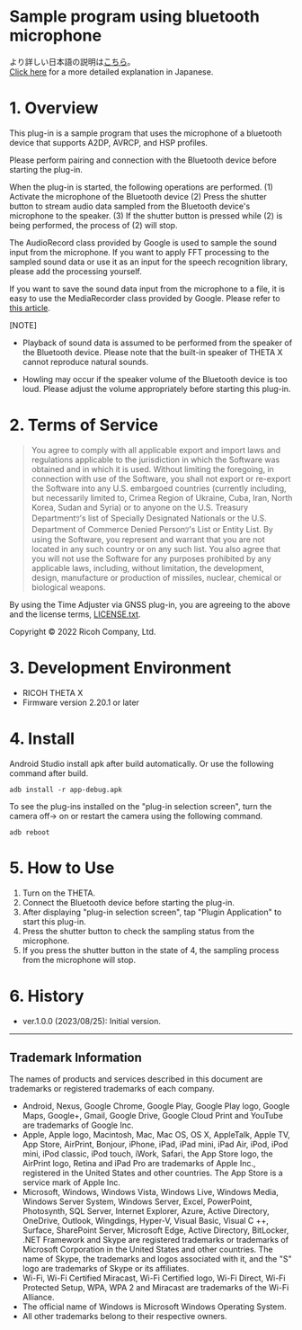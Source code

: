 # Sample program using bluetooth microphone 

より詳しい日本語の説明は[こちら](https://qiita.com/KA-2/items/)。<br>
[Click here](https://qiita.com/KA-2/items/) for a more detailed explanation in Japanese.

# 1. Overview

This plug-in is a sample program that uses the microphone of a bluetooth device that supports A2DP, AVRCP, and HSP profiles.

Please perform pairing and connection with the Bluetooth device before starting the plug-in.

When the plug-in is started, the following operations are performed.
(1) Activate the microphone of the Bluetooth device
(2) Press the shutter button to stream audio data sampled from the Bluetooth device's microphone to the speaker. 
(3) If the shutter button is pressed while (2) is being performed, the process of (2) will stop.


The AudioRecord class provided by Google is used to sample the sound input from the microphone.
If you want to apply FFT processing to the sampled sound data or use it as an input for the speech recognition library, please add the processing yourself.

If you want to save the sound data input from the microphone to a file, it is easy to use the MediaRecorder class provided by Google. Please refer to [this article](https://qiita.com/kushimoto/items/e2ee2b1abd05dc50ffcf).


[NOTE]
- Playback of sound data is assumed to be performed from the speaker of the Bluetooth device. Please note that the built-in speaker of THETA X cannot reproduce natural sounds.

- Howling may occur if the speaker volume of the Bluetooth device is too loud. Please adjust the volume appropriately before starting this plug-in.


# 2. Terms of Service

> You agree to comply with all applicable export and import laws and regulations applicable to the jurisdiction in which the Software was obtained and in which it is used. Without limiting the foregoing, in connection with use of the Software, you shall not export or re-export the Software  into any U.S. embargoed countries (currently including, but necessarily limited to, Crimea  Region of Ukraine, Cuba, Iran, North Korea, Sudan and Syria) or  to anyone on the U.S. Treasury Departmentﾂ’s list of Specially Designated Nationals or the U.S. Department of Commerce Denied Personﾂ’s List or Entity List. By using the Software, you represent and warrant that you are not located in any such country or on any such list. You also agree that you will not use the Software for any purposes prohibited by any applicable laws, including, without limitation, the development, design, manufacture or production of missiles, nuclear, chemical or biological weapons.

By using the Time Adjuster via GNSS plug-in, you are agreeing to the above and the license terms, [LICENSE.txt](LICENSE.txt).

Copyright &copy; 2022 Ricoh Company, Ltd.

# 3. Development Environment

* RICOH THETA X 
* Firmware version 2.20.1 or later


# 4. Install
Android Studio install apk after build automatically. Or use the following command after build.

```
adb install -r app-debug.apk
```

To see the plug-ins installed on the "plug-in selection screen", turn the camera off-> on or restart the camera using the following command.

```
adb reboot
```


# 5. How to Use

1. Turn on the THETA.
2. Connect the Bluetooth device before starting the plug-in.
3. After displaying "plug-in selection screen", tap "Plugin Application" to start this plug-in.
4. Press the shutter button to check the sampling status from the microphone.
5. If you press the shutter button in the state of 4, the sampling process from the microphone will stop.


# 6. History
* ver.1.0.0 (2023/08/25): Initial version.

---

## Trademark Information

The names of products and services described in this document are trademarks or registered trademarks of each company.

* Android, Nexus, Google Chrome, Google Play, Google Play logo, Google Maps, Google+, Gmail, Google Drive, Google Cloud Print and YouTube are trademarks of Google Inc.
* Apple, Apple logo, Macintosh, Mac, Mac OS, OS X, AppleTalk, Apple TV, App Store, AirPrint, Bonjour, iPhone, iPad, iPad mini, iPad Air, iPod, iPod mini, iPod classic, iPod touch, iWork, Safari, the App Store logo, the AirPrint logo, Retina and iPad Pro are trademarks of Apple Inc., registered in the United States and other countries. The App Store is a service mark of Apple Inc.
* Microsoft, Windows, Windows Vista, Windows Live, Windows Media, Windows Server System, Windows Server, Excel, PowerPoint, Photosynth, SQL Server, Internet Explorer, Azure, Active Directory, OneDrive, Outlook, Wingdings, Hyper-V, Visual Basic, Visual C ++, Surface, SharePoint Server, Microsoft Edge, Active Directory, BitLocker, .NET Framework and Skype are registered trademarks or trademarks of Microsoft Corporation in the United States and other countries. The name of Skype, the trademarks and logos associated with it, and the "S" logo are trademarks of Skype or its affiliates.
* Wi-Fi, Wi-Fi Certified Miracast, Wi-Fi Certified logo, Wi-Fi Direct, Wi-Fi Protected Setup, WPA, WPA 2 and Miracast are trademarks of the Wi-Fi Alliance.
* The official name of Windows is Microsoft Windows Operating System.
* All other trademarks belong to their respective owners.
